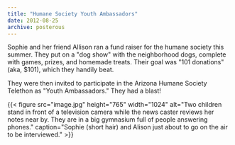 ```yaml
---
title: "Humane Society Youth Ambassadors"
date: 2012-08-25
archive: posterous
---
```


Sophie and her friend Allison ran a fund raiser for the humane society this summer. They put on a "dog show" with the neighborhood dogs, complete with games, prizes, and homemade treats. Their goal was "101 donations" (aka, $101), which they handily beat.

They were then invited to participate in the Arizona Humane Society Telethon as "Youth Ambassadors." They had a blast!

{{< figure 
	src="image.jpg" 
	height="765" 
	width="1024" 
	alt="Two children stand in front of a television camera while the news caster reviews her notes near by. They are in a big gymnasium full of people answering phones." 
	caption="Sophie (short hair) and Alison just about to go on the air to be interviewed." >}}
